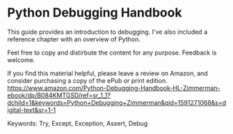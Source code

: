 # Python Debugging Handbook
This guide provides an introduction to debugging. I've also included a reference chapter with an overview of Python. 

Feel free to copy and distirbute the content for any purpose. Feedback is welcome.

If you find this material helpful, please leave a review on Amazon, and consider purchasing a copy of the ePub or print edition.
https://www.amazon.com/Python-Debugging-Handbook-HL-Zimmerman-ebook/dp/B084KMTGSD/ref=sr_1_1?dchild=1&keywords=Python+Debugging+Zimmerman&qid=1591271068&s=digital-text&sr=1-1 

Keywords: Try, Except, Exception, Assert, Debug
